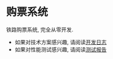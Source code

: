 # 购票系统

铁路购票系统, 完全从零开发.

* 如果对技术方案感兴趣, 请阅读[开发日志](./Devlopment.md)
* 如果对性能测试感兴趣, 请阅读[测试报告](./Test-Report.md)
